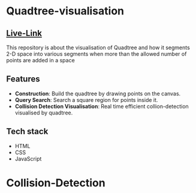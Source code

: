 # Quadtree-visualisation
## [Live-Link](https://quadtree-collision-detection.netlify.app)
This repository is about the visualisation of Quadtree and how it segments 2-D space into various segments when more than the allowed number of points are added in a space

## Features
- **Construction**: Build the quadtree by drawing points on the canvas.
- **Query Search**: Search a square region for points inside it.
- **Collision Detection Visualisation**: Real time efficient collion-detection visualised by quadtree.

## Tech stack
- HTML
- CSS
- JavaScript
# Collision-Detection
